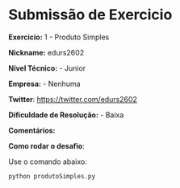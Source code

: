 # Submissão de Exercicio

**Exercicio:** 1 - Produto Simples

**Nickname:** edurs2602

**Nível Técnico:** - Junior

**Empresa:** - Nenhuma

**Twitter**: https://twitter.com/edurs2602

**Dificuldade de Resolução:** - Baixa

**Comentários:**

**Como rodar o desafio**:

Use o comando abaixo:

```bash
python produtoSimples.py
```
